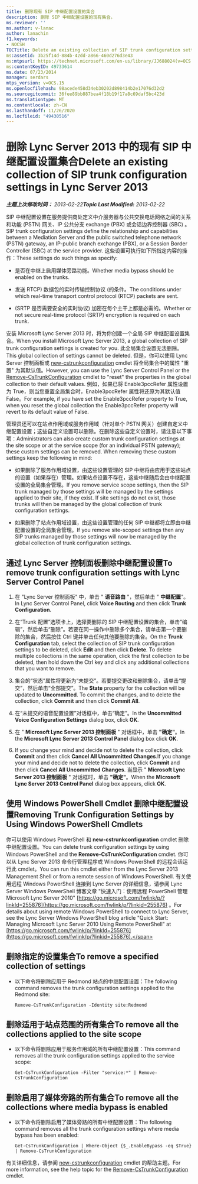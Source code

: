 ```yaml
---
title: 删除现有 SIP 中继配置设置的集合
description: 删除 SIP 中继配置设置的现有集合。
ms.reviewer: ''
ms.author: v-lanac
author: lanachin
f1.keywords:
- NOCSH
TOCTitle: Delete an existing collection of SIP trunk configuration settings
ms:assetid: 3b25f14d-884b-42dd-a866-460d276d3e43
ms:mtpsurl: https://technet.microsoft.com/en-us/library/JJ688024(v=OCS.15)
ms:contentKeyID: 49733614
ms.date: 07/23/2014
manager: serdars
mtps_version: v=OCS.15
ms.openlocfilehash: 98acede458d34eb30202d898414b2e17076d32d2
ms.sourcegitcommit: 36fee89bb887bea4f18b19f17a8c69daf5bc423d
ms.translationtype: MT
ms.contentlocale: zh-CN
ms.lasthandoff: 11/26/2020
ms.locfileid: "49430516"
---
```

# <a name="delete-an-existing-collection-of-sip-trunk-configuration-settings-in-lync-server-2013"></a><span data-ttu-id="1cfbf-103">删除 Lync Server 2013 中的现有 SIP 中继配置设置集合</span><span class="sxs-lookup"><span data-stu-id="1cfbf-103">Delete an existing collection of SIP trunk configuration settings in Lync Server 2013</span></span>

<div data-xmlns="http://www.w3.org/1999/xhtml">

<div class="topic" data-xmlns="http://www.w3.org/1999/xhtml" data-msxsl="urn:schemas-microsoft-com:xslt" data-cs="https://msdn.microsoft.com/">

<div data-asp="https://msdn2.microsoft.com/asp">



</div>

<div id="mainSection">

<div id="mainBody"><span data-ttu-id="1cfbf-104">

<span> </span></span><span class="sxs-lookup"><span data-stu-id="1cfbf-104">

<span> </span></span></span>

<span data-ttu-id="1cfbf-105">_**主题上次修改时间：** 2013-02-22_</span><span class="sxs-lookup"><span data-stu-id="1cfbf-105">_**Topic Last Modified:** 2013-02-22_</span></span>

<span data-ttu-id="1cfbf-106">SIP 中继配置设置在服务提供商处定义中介服务器与公共交换电话网络之间的关系和功能 (PSTN) 网关、IP 公共分支 exchange (PBX) 或会话边界控制器 (SBC) 。</span><span class="sxs-lookup"><span data-stu-id="1cfbf-106">SIP trunk configuration settings define the relationship and capabilities between a Mediation Server and the public switched telephone network (PSTN) gateway, an IP-public branch exchange (PBX), or a Session Border Controller (SBC) at the service provider.</span></span> <span data-ttu-id="1cfbf-107">这些设置可执行如下所指定内容的操作：</span><span class="sxs-lookup"><span data-stu-id="1cfbf-107">These settings do such things as specify:</span></span>

  - <span data-ttu-id="1cfbf-108">是否在中继上启用媒体旁路功能。</span><span class="sxs-lookup"><span data-stu-id="1cfbf-108">Whether media bypass should be enabled on the trunks.</span></span>

  - <span data-ttu-id="1cfbf-109">发送 RTCP) 数据包的实时传输控制协议 (的条件。</span><span class="sxs-lookup"><span data-stu-id="1cfbf-109">The conditions under which real-time transport control protocol (RTCP) packets are sent.</span></span>

  - <span data-ttu-id="1cfbf-110"> (SRTP 是否需要安全的实时协议) 加密在每个主干上都是必需的。</span><span class="sxs-lookup"><span data-stu-id="1cfbf-110">Whether or not secure real-time protocol (SRTP) encryption is required on each trunk.</span></span>

<span data-ttu-id="1cfbf-111">安装 Microsoft Lync Server 2013 时，将为你创建一个全局 SIP 中继配置设置集合。</span><span class="sxs-lookup"><span data-stu-id="1cfbf-111">When you install Microsoft Lync Server 2013, a global collection of SIP trunk configuration settings is created for you.</span></span> <span data-ttu-id="1cfbf-112">此全局集合设置无法删除。</span><span class="sxs-lookup"><span data-stu-id="1cfbf-112">This global collection of settings cannot be deleted.</span></span> <span data-ttu-id="1cfbf-113">但是，你可以使用 Lync Server 控制面板或 [new-cstrunkconfiguration](https://technet.microsoft.com/library/Gg425943(v=OCS.15)) cmdlet 将全局集合中的属性 "重置" 为其默认值。</span><span class="sxs-lookup"><span data-stu-id="1cfbf-113">However, you can use the Lync Server Control Panel or the [Remove-CsTrunkConfiguration](https://technet.microsoft.com/library/Gg425943(v=OCS.15)) cmdlet to "reset" the properties in the global collection to their default values.</span></span> <span data-ttu-id="1cfbf-114">例如，如果已将 Enable3pccRefer 属性设置为 True，则当您重置全局集合时，Enable3pccRefer 属性将还原为其默认值 False。</span><span class="sxs-lookup"><span data-stu-id="1cfbf-114">For example, if you have set the Enable3pccRefer property to True, when you reset the global collection the Enable3pccRefer property will revert to its default value of False.</span></span>

<span data-ttu-id="1cfbf-p103">管理员还可以在站点作用域或服务作用域（针对单个 PSTN 网关）创建自定义中继配置设置；这些自定义设置可以删除。在删除这些自定义设置时，请注意以下事项：</span><span class="sxs-lookup"><span data-stu-id="1cfbf-p103">Administrators can also create custom trunk configuration settings at the site scope or at the service scope (for an individual PSTN gateway); these custom settings can be removed. When removing these custom settings keep the following in mind:</span></span>

  - <span data-ttu-id="1cfbf-p104">如果删除了服务作用域设置，由这些设置管理的 SIP 中继将由应用于这些站点的设置（如果存在）管理。如果站点设置不存在，这些中继随后会由中继配置设置的全局集合管理。</span><span class="sxs-lookup"><span data-stu-id="1cfbf-p104">If you remove service scope settings, then the SIP trunk managed by those settings will be managed by the settings applied to their site, if they exist. If site settings do not exist, those trunks will then be managed by the global collection of trunk configuration settings.</span></span>

  - <span data-ttu-id="1cfbf-119">如果删除了站点作用域设置，由这些设置管理的任何 SIP 中继都将立即由中继配置设置的全局集合管理。</span><span class="sxs-lookup"><span data-stu-id="1cfbf-119">If you remove site-scoped settings then any SIP trunks managed by those settings will now be managed by the global collection of trunk configuration settings.</span></span>

<div>

## <a name="to-remove-trunk-configuration-settings-with-lync-server-control-panel"></a><span data-ttu-id="1cfbf-120">通过 Lync Server 控制面板删除中继配置设置</span><span class="sxs-lookup"><span data-stu-id="1cfbf-120">To remove trunk configuration settings with Lync Server Control Panel</span></span>

1.  <span data-ttu-id="1cfbf-121">在 "Lync Server 控制面板" 中，单击 " **语音路由** "，然后单击 " **中继配置**"。</span><span class="sxs-lookup"><span data-stu-id="1cfbf-121">In Lync Server Control Panel, click **Voice Routing** and then click **Trunk Configuration**.</span></span>

2.  <span data-ttu-id="1cfbf-p105">在“Trunk 配置”选项卡上，选择要删除的 SIP 中继配置设置的集合，单击“编辑”，然后单击“删除”。若要在同一操作中删除多个集合，请单击第一个要删除的集合，然后按住 Ctrl 键并单击任何其他要删除的集合。</span><span class="sxs-lookup"><span data-stu-id="1cfbf-p105">On the **Trunk Configuration** tab, select the collection of SIP trunk configuration settings to be deleted, click **Edit** and then click **Delete**. To delete multiple collections in the same operation, click the first collection to be deleted, then hold down the Ctrl key and click any additional collections that you want to remove.</span></span>

3.  <span data-ttu-id="1cfbf-p106">集合的“状态”属性将更新为“未提交”。若要提交更改和删除集合，请单击“提交”，然后单击“全部提交”。</span><span class="sxs-lookup"><span data-stu-id="1cfbf-p106">The **State** property for the collection will be updated to **Uncommitted**. To commit the changes, and to delete the collection, click **Commit** and then click **Commit All**.</span></span>

4.  <span data-ttu-id="1cfbf-126">在“未提交的语音配置设置”对话框中，单击“确定”。</span><span class="sxs-lookup"><span data-stu-id="1cfbf-126">In the **Uncommitted Voice Configuration Settings** dialog box, click **OK**.</span></span>

5.  <span data-ttu-id="1cfbf-127">在 " **Microsoft Lync Server 2013 控制面板** " 对话框中，单击 **"确定"**。</span><span class="sxs-lookup"><span data-stu-id="1cfbf-127">In the **Microsoft Lync Server 2013 Control Panel** dialog box click **OK**.</span></span>

6.  <span data-ttu-id="1cfbf-128">If you change your mind and decide not to delete the collection, click **Commit** and then click **Cancel All Uncommitted Changes**.</span><span class="sxs-lookup"><span data-stu-id="1cfbf-128">If you change your mind and decide not to delete the collection, click **Commit** and then click **Cancel All Uncommitted Changes**.</span></span> <span data-ttu-id="1cfbf-129">当显示 " **Microsoft Lync Server 2013 控制面板** " 对话框时，单击 **"确定"**。</span><span class="sxs-lookup"><span data-stu-id="1cfbf-129">When the **Microsoft Lync Server 2013 Control Panel** dialog box appears, click **OK**.</span></span>

</div>

<div>

## <a name="removing-trunk-configuration-settings-by-using-windows-powershell-cmdlets"></a><span data-ttu-id="1cfbf-130">使用 Windows PowerShell Cmdlet 删除中继配置设置</span><span class="sxs-lookup"><span data-stu-id="1cfbf-130">Removing Trunk Configuration Settings by Using Windows PowerShell Cmdlets</span></span>

<span data-ttu-id="1cfbf-131">你可以使用 Windows PowerShell 和 **new-cstrunkconfiguration** cmdlet 删除中继配置设置。</span><span class="sxs-lookup"><span data-stu-id="1cfbf-131">You can delete trunk configuration settings by using Windows PowerShell and the **Remove-CsTrunkConfiguration** cmdlet.</span></span> <span data-ttu-id="1cfbf-132">你可以从 Lync Server 2013 命令行管理程序或 Windows PowerShell 的远程会话运行此 cmdlet。</span><span class="sxs-lookup"><span data-stu-id="1cfbf-132">You can run this cmdlet either from the Lync Server 2013 Management Shell or from a remote session of Windows PowerShell.</span></span> <span data-ttu-id="1cfbf-133">有关使用远程 Windows PowerShell 连接到 Lync Server 的详细信息，请参阅 Lync Server Windows PowerShell 博客文章 "快速入门：使用远程 PowerShell 管理 Microsoft Lync Server 2010" [https://go.microsoft.com/fwlink/p/?linkId=255876](https://go.microsoft.com/fwlink/p/?linkid=255876) 。</span><span class="sxs-lookup"><span data-stu-id="1cfbf-133">For details about using remote Windows PowerShell to connect to Lync Server, see the Lync Server Windows PowerShell blog article "Quick Start: Managing Microsoft Lync Server 2010 Using Remote PowerShell" at [https://go.microsoft.com/fwlink/p/?linkId=255876](https://go.microsoft.com/fwlink/p/?linkid=255876).</span></span>

<div>

## <a name="to-remove-a-specified-collection-of-settings"></a><span data-ttu-id="1cfbf-134">删除指定的设置集合</span><span class="sxs-lookup"><span data-stu-id="1cfbf-134">To remove a specified collection of settings</span></span>

  - <span data-ttu-id="1cfbf-135">以下命令将删除应用于 Redmond 站点的中继配置设置：</span><span class="sxs-lookup"><span data-stu-id="1cfbf-135">The following command removes the trunk configuration settings applied to the Redmond site:</span></span>
    
        Remove-CsTrunkConfiguration -Identity site:Redmond

</div>

<div>

## <a name="to-remove-all-the-collections-applied-to-the-site-scope"></a><span data-ttu-id="1cfbf-136">删除适用于站点范围的所有集合</span><span class="sxs-lookup"><span data-stu-id="1cfbf-136">To remove all the collections applied to the site scope</span></span>

  - <span data-ttu-id="1cfbf-137">以下命令将删除应用于服务作用域的所有中继配置设置：</span><span class="sxs-lookup"><span data-stu-id="1cfbf-137">This command removes all the trunk configuration settings applied to the service scope:</span></span>
    
        Get-CsTrunkConfiguration -Filter "service:*" | Remove-CsTrunkConfiguration

</div>

<div>

## <a name="to-remove-all-the-collections-where-media-bypass-is-enabled"></a><span data-ttu-id="1cfbf-138">删除启用了媒体旁路的所有集合</span><span class="sxs-lookup"><span data-stu-id="1cfbf-138">To remove all the collections where media bypass is enabled</span></span>

  - <span data-ttu-id="1cfbf-139">以下命令将删除启用了媒体旁路的所有中继配置设置：</span><span class="sxs-lookup"><span data-stu-id="1cfbf-139">The following command removes all the trunk configuration settings where media bypass has been enabled:</span></span>
    
        Get-CsTrunkConfiguration | Where-Object {$_.EnableBypass -eq $True} | Remove-CsTrunkConfiguration

</div>

<span data-ttu-id="1cfbf-140">有关详细信息，请参阅 [new-cstrunkconfiguration](https://technet.microsoft.com/library/Gg425943(v=OCS.15)) cmdlet 的帮助主题。</span><span class="sxs-lookup"><span data-stu-id="1cfbf-140">For more information, see the help topic for the [Remove-CsTrunkConfiguration](https://technet.microsoft.com/library/Gg425943(v=OCS.15)) cmdlet.</span></span>

<span data-ttu-id="1cfbf-141"></div>

</div>

<span> </span>

</div>

</div>

</span><span class="sxs-lookup"><span data-stu-id="1cfbf-141"></div>

</div>

<span> </span>

</div>

</div>

</span></span></div>

